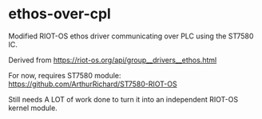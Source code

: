 # ethos-over-cpl
 Modified RIOT-OS ethos driver communicating over PLC using the ST7580 IC.

Derived from https://riot-os.org/api/group__drivers__ethos.html

For now, requires ST7580 module: https://github.com/ArthurRichard/ST7580-RIOT-OS

Still needs A LOT of work done to turn it into an independent RIOT-OS kernel module.